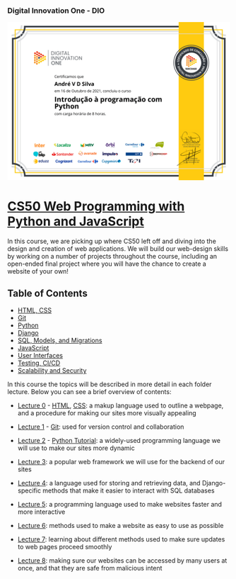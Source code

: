 ### Digital Innovation One - DIO

![](certification/certification_python_andvsilva.png)


# [CS50 Web Programming with Python and JavaScript](https://cs50.harvard.edu/web/2020/)

In this course, we are picking up where CS50 left off and diving into the design and creation of web applications. We will build our web-design skills by working on a number of projects throughout the course, including an open-ended final project where you will have the chance to create a website of your own!

## Table of Contents

- [HTML, CSS](https://cs50.harvard.edu/web/2020/weeks/0/)
- [Git](https://cs50.harvard.edu/web/2020/weeks/1/)
- [Python](https://cs50.harvard.edu/web/2020/weeks/2/)
- [Django](https://cs50.harvard.edu/web/2020/weeks/3/)
- [SQL, Models, and Migrations](https://cs50.harvard.edu/web/2020/weeks/4/)
- [JavaScript](https://cs50.harvard.edu/web/2020/weeks/5/)
- [User Interfaces](https://cs50.harvard.edu/web/2020/weeks/6/)
- [Testing, CI/CD](https://cs50.harvard.edu/web/2020/weeks/7/)
- [Scalability and Security](https://cs50.harvard.edu/web/2020/weeks/8/)

In this course the topics will be described in more detail in each folder lecture. Below you can see a brief overview of contents:

- [Lecture 0](lecture0/) - [HTML](https://www.w3schools.com/html/), [CSS](https://www.w3schools.com/css/): a makup language used to outline a webpage, and a procedure for making our sites more visually appealing

- [Lecture 1](lecture1/) - [Git](https://git-scm.com/doc): used for version control and collaboration
  
- [Lecture 2](lecture2/) - [Python Tutorial](https://docs.python.org/3/tutorial/): a widely-used programming language we will use to make our sites more dynamic

- [Lecture 3](lecture3/): a popular web framework we will use for the backend of our sites

- [Lecture 4](lecture4/): a language used for storing and retrieving data, and Django-specific methods that make it easier to interact with SQL databases

- [Lecture 5](lecture5/): a programming language used to make websites faster and more interactive
  
- [Lecture 6](lecture6/): methods used to make a website as easy to use as possible

- [Lecture 7](lecture7/): learning about different methods used to make sure updates to web pages proceed smoothly

- [Lecture 8](lecture8/): making sure our websites can be accessed by many users at once, and that they are safe from malicious intent
